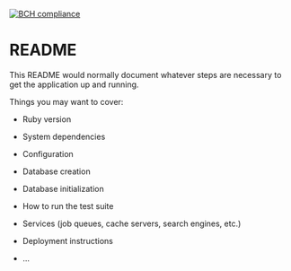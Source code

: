 [![BCH compliance](https://bettercodehub.com/edge/badge/dwakel/trivial-note?branch=master)](https://bettercodehub.com/)

# README

This README would normally document whatever steps are necessary to get the
application up and running.

Things you may want to cover:

* Ruby version

* System dependencies

* Configuration

* Database creation

* Database initialization

* How to run the test suite

* Services (job queues, cache servers, search engines, etc.)

* Deployment instructions

* ...
